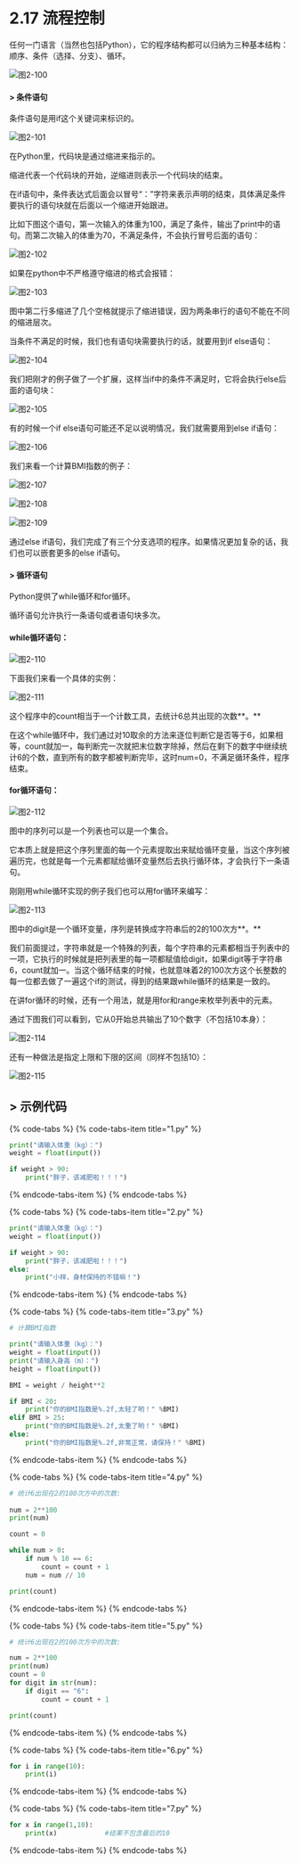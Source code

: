# 2.17 流程控制

任何一门语言（当然也包括Python），它的程序结构都可以归纳为三种基本结构：顺序、条件（选择、分支）、循环。

![&#x56FE;2-100](blob:https://minghuiwu.gitbook.io/967dde83-6292-4b69-82fc-fc1c2064463a)

#### 

#### &gt; 条件语句

条件语句是用if这个关键词来标识的。

![&#x56FE;2-101](blob:https://minghuiwu.gitbook.io/1215a792-d923-40b6-acbf-e43610dd8086)

在Python里，代码块是通过缩进来指示的。

缩进代表一个代码块的开始，逆缩进则表示一个代码块的结束。

在if语句中，条件表达式后面会以冒号“：”字符来表示声明的结束，具体满足条件要执行的语句块就在后面以一个缩进开始跟进。

比如下图这个语句，第一次输入的体重为100，满足了条件，输出了print中的语句。而第二次输入的体重为70，不满足条件，不会执行冒号后面的语句：

![&#x56FE;2-102](blob:https://minghuiwu.gitbook.io/2243fc54-c91f-4509-912a-d73070cc9694)

如果在python中不严格遵守缩进的格式会报错：

![&#x56FE;2-103](../../.gitbook/assets/image%20%28105%29.png)

图中第二行多缩进了几个空格就提示了缩进错误，因为两条串行的语句不能在不同的缩进层次。

当条件不满足的时候，我们也有语句块需要执行的话，就要用到if else语句：

![&#x56FE;2-104](blob:https://minghuiwu.gitbook.io/05031ef2-5b80-4a7c-aaed-d1e1fb4369f8)

我们把刚才的例子做了一个扩展，这样当if中的条件不满足时，它将会执行else后面的语句块：

![&#x56FE;2-105](blob:https://minghuiwu.gitbook.io/9e2b791f-dcfe-4e56-b117-f0b94ee994e9)

有的时候一个if else语句可能还不足以说明情况，我们就需要用到else if语句：

![&#x56FE;2-106](blob:https://minghuiwu.gitbook.io/7d5aa8a5-351e-4d61-946e-274bfd2773b7)

我们来看一个计算BMI指数的例子：

![&#x56FE;2-107](../../.gitbook/assets/image%20%2899%29.png)

![&#x56FE;2-108](../../.gitbook/assets/image%20%28145%29.png)

![&#x56FE;2-109](../../.gitbook/assets/image%20%28178%29.png)

通过else if语句，我们完成了有三个分支选项的程序。如果情况更加复杂的话，我们也可以嵌套更多的else if语句。



#### &gt; 循环语句

Python提供了while循环和for循环。

循环语句允许执行一条语句或者语句块多次。

#### 

#### while循环语句：

![&#x56FE;2-110](blob:https://minghuiwu.gitbook.io/8a2aef40-3998-4cb9-8d86-95eac1a03b53)

下面我们来看一个具体的实例：

![&#x56FE;2-111](blob:https://minghuiwu.gitbook.io/9f73fb3f-f735-464a-8233-1b69ed200239)

这个程序中的count相当于一个计数工具，去统计6总共出现的次数**。**

在这个while循环中，我们通过对10取余的方法来逐位判断它是否等于6，如果相等，count就加一，每判断完一次就把末位数字除掉，然后在剩下的数字中继续统计6的个数，直到所有的数字都被判断完毕，这时num=0，不满足循环条件，程序结束。

#### 

#### for循环语句：

![&#x56FE;2-112](blob:https://minghuiwu.gitbook.io/4032814b-c1ee-4ebd-9d54-8fa0f754aa48)

图中的序列可以是一个列表也可以是一个集合。

它本质上就是把这个序列里面的每一个元素提取出来赋给循环变量，当这个序列被遍历完，也就是每一个元素都赋给循环变量然后去执行循环体，才会执行下一条语句。

刚刚用while循环实现的例子我们也可以用for循环来编写：

![&#x56FE;2-113](blob:https://minghuiwu.gitbook.io/fb832cb6-25ab-45c5-b9ce-e9c17b0aedd8)

图中的digit是一个循环变量，序列是转换成字符串后的2的100次方**。**

我们前面提过，字符串就是一个特殊的列表，每个字符串的元素都相当于列表中的一项，它执行的时候就是把列表里的每一项都赋值给digit，如果digit等于字符串6，count就加一。当这个循环结束的时候，也就意味着2的100次方这个长整数的每一位都去做了一遍这个if的测试，得到的结果跟while循环的结果是一致的。

在讲for循环的时候，还有一个用法，就是用for和range来枚举列表中的元素。

通过下图我们可以看到，它从0开始总共输出了10个数字（不包括10本身）：

![&#x56FE;2-114](blob:https://minghuiwu.gitbook.io/6b80567f-36cb-48dd-b430-9f00f9b8dd7b)

还有一种做法是指定上限和下限的区间（同样不包括10）：

![&#x56FE;2-115](blob:https://minghuiwu.gitbook.io/c69f616e-a556-41b6-beb7-7777d4a42053)



## &gt; 示例代码

{% code-tabs %}
{% code-tabs-item title="1.py" %}
```python
print("请输入体重（kg）：")
weight = float(input())

if weight > 90:
    print("胖子，该减肥啦！！！")
```
{% endcode-tabs-item %}
{% endcode-tabs %}

{% code-tabs %}
{% code-tabs-item title="2.py" %}
```python
print("请输入体重（kg）：")
weight = float(input())

if weight > 90:
    print("胖子，该减肥啦！！！")
else:
    print("小样，身材保持的不错嘛！")
```
{% endcode-tabs-item %}
{% endcode-tabs %}

{% code-tabs %}
{% code-tabs-item title="3.py" %}
```python
# 计算BMI指数

print("请输入体重（kg）：")
weight = float(input())
print("请输入身高（m）：")
height = float(input())

BMI = weight / height**2

if BMI < 20:
    print("你的BMI指数是%.2f,太轻了哟！" %BMI)
elif BMI > 25:
    print("你的BMI指数是%.2f,太重了哟！" %BMI)
else:
    print("你的BMI指数是%.2f,非常正常，请保持！" %BMI)
```
{% endcode-tabs-item %}
{% endcode-tabs %}

{% code-tabs %}
{% code-tabs-item title="4.py" %}
```python
# 统计6出现在2的100次方中的次数:
    
num = 2**100
print(num)

count = 0

while num > 0:
    if num % 10 == 6:
        count = count + 1
    num = num // 10

print(count)
```
{% endcode-tabs-item %}
{% endcode-tabs %}

{% code-tabs %}
{% code-tabs-item title="5.py" %}
```python
# 统计6出现在2的100次方中的次数:

num = 2**100
print(num)
count = 0
for digit in str(num):
    if digit == "6":
        count = count + 1

print(count)
```
{% endcode-tabs-item %}
{% endcode-tabs %}

{% code-tabs %}
{% code-tabs-item title="6.py" %}
```python
for i in range(10):
    print(i)
```
{% endcode-tabs-item %}
{% endcode-tabs %}

{% code-tabs %}
{% code-tabs-item title="7.py" %}
```python
for x in range(1,10):
    print(x)            #结果不包含最后的10
```
{% endcode-tabs-item %}
{% endcode-tabs %}

